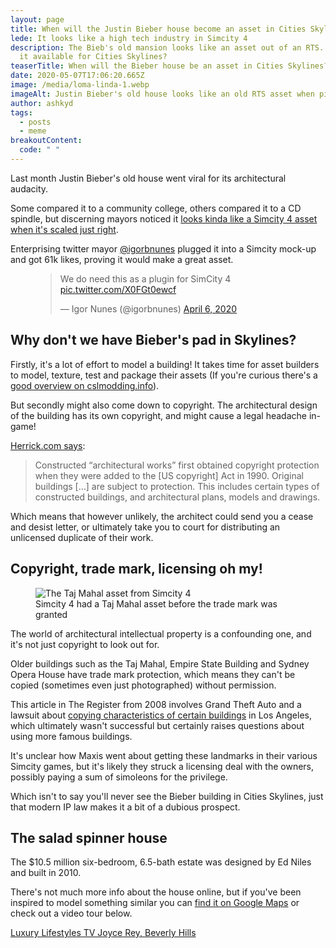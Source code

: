 ```yaml
---
layout: page
title: When will the Justin Bieber house become an asset in Cities Skylines?
lede: It looks like a high tech industry in Simcity 4
description: The Bieb's old mansion looks like an asset out of an RTS. Why isn't
  it available for Cities Skylines?
teaserTitle: When will the Bieber house be an asset in Cities Skylines?
date: 2020-05-07T17:06:20.665Z
image: /media/loma-linda-1.webp
imageAlt: Justin Bieber's old house looks like an old RTS asset when pixelated
author: ashkyd
tags:
  - posts
  - meme
breakoutContent:
  code: " "
---
```

Last month Justin Bieber's old house went viral for its architectural audacity. 

Some compared it to a community college, others compared it to a CD spindle, but discerning mayors noticed it [looks kinda like a Simcity 4 asset when it's scaled just right](https://twitter.com/pooldad/status/1247183143968411650).

Enterprising twitter mayor [@igorbnunes](https://twitter.com/igorbnunes) plugged it into a Simcity mock-up and got 61k likes, proving it would make a great asset.

<figure class="aligncenter"><blockquote class="twitter-tweet" data-conversation="none" data-dnt="true"><p lang="en" dir="ltr">We do need this as a plugin for SimCity 4 <a href="https://t.co/X0FGt0ewcf">pic.twitter.com/X0FGt0ewcf</a></p>&mdash; Igor Nunes (@igorbnunes) <a href="https://twitter.com/igorbnunes/status/1247262498186842115?ref_src=twsrc%5Etfw">April 6, 2020</a></blockquote></figure>

## Why don't we have Bieber's pad in Skylines?

Firstly, it's a lot of effort to model a building! It takes time for asset builders to model, texture, test and package their assets (If you're curious there's a [good overview on cslmodding.info](https://cslmodding.info/asset/building/)).

But secondly might also come down to copyright. The architectural design of the building has its own copyright, and might cause a legal headache in-game!

[Herrick.com says](http://www.herrick.com/publications/using-creative-and-architectural-works-in-film-and-media-productions/):

> Constructed “architectural works” first obtained copyright protection when they were added to the \[US copyright] Act in 1990. Original buildings \[…] are subject to protection. This includes certain types of constructed buildings, and architectural plans, models and drawings.

Which means that however unlikely, the architect could send you a cease and desist letter, or ultimately take you to court for distributing an unlicensed duplicate of their work.

## Copyright, trade mark, licensing oh my!

<figure class="alignright">
<img alt="The Taj Mahal asset from Simcity 4" src="/media/taj-mahal.webp" />
<figcaption>Simcity 4 had a Taj Mahal asset before the trade mark was granted</figcaption>
</figure>

The world of architectural intellectual property is a confounding one, and it's not just copyright to look out for.

Older buildings such as the Taj Mahal, Empire State Building and Sydney Opera House have trade mark protection, which means they can't be copied (sometimes even just photographed) without permission.

This article in The Register from 2008 involves Grand Theft Auto and a lawsuit about [copying characteristics of certain buildings](https://www.theregister.co.uk/2008/11/07/playpen_strip_club_versus_gta_pig_pen/) in Los Angeles, which ultimately wasn't successful but certainly raises questions about using more famous buildings.

It's unclear how Maxis went about getting these landmarks in their various Simcity games, but it's likely they struck a licensing deal with the owners, possibly paying a sum of simoleons for the privilege.

Which isn't to say you'll never see the Bieber building in Cities Skylines, just that modern IP law makes it a bit of a dubious prospect.

## The salad spinner house

The $10.5 million six-bedroom, 6.5-bath estate was designed by Ed Niles and built in 2010.

There's not much more info about the house online, but if you've been inspired to model something similar you can [find it on Google Maps](https://www.google.com/maps/place/1169+Loma+Linda+Dr,+Beverly+Hills,+CA+90210,+USA/@34.0915156,-118.4084684,94a,35y,344.36h,75.58t/data=!3m1!1e3!4m5!3m4!1s0x80c2bc3b8c621943:0xa26b1f8ca6d918d5!8m2!3d34.0935565!4d-118.4087774) or check out a video tour below.

<a href="https://www.youtube.com/watch?v=05w9FtobtPg" class="embed">Luxury Lifestyles TV Joyce Rey, Beverly Hills</a>
